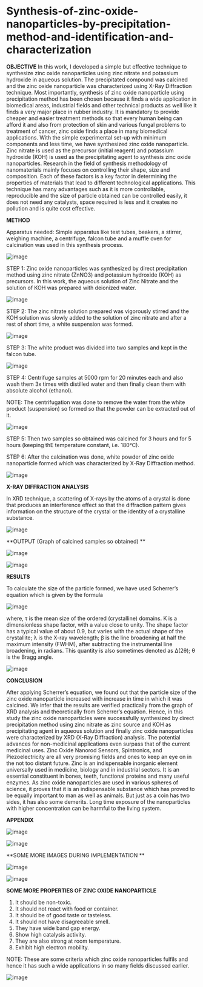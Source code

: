 # Synthesis-of-zinc-oxide-nanoparticles-by-precipitation-method-and-identification-and-characterization

**OBJECTIVE**
In this work, I developed a simple but effective technique to synthesize zinc oxide nanoparticles using zinc nitrate and potassium hydroxide in aqueous solution. The precipitated compound was calcined and the zinc oxide nanoparticle was characterized using X-Ray Diffraction technique. Most importantly, synthesis of zinc oxide nanoparticle using precipitation method has been chosen because it finds a wide application in biomedical areas, industrial fields and other technical products as well like it finds a very major place in rubber industry. It is mandatory to provide cheaper and easier treatment methods so that every human being can afford it and also from protection of skin and various fungal problems to treatment of cancer, zinc oxide finds a place in many biomedical applications. With the simple experimental set-up with minimum components and less time, we have synthesized zinc oxide nanoparticle. Zinc nitrate is used as the precursor (initial reagent) and potassium hydroxide (KOH) is used as the precipitating agent to synthesis zinc oxide nanoparticles. Research in the field of synthesis methodology of nanomaterials mainly focuses on controlling their shape, size and composition. Each of these factors is a key factor in determining the properties of materials that lead to different technological applications. This technique has many advantages such as it is more controllable, reproducible and the size of particle obtained can be controlled easily, it does not need any catalysts, space required is less and it creates no pollution and is quite cost effective.

**METHOD**

Apparatus needed: Simple apparatus like test tubes, beakers, a stirrer, weighing machine, a centrifuge, falcon tube and a muffle oven for calcination was 
used in this synthesis process. 

![image](https://user-images.githubusercontent.com/87383888/125508770-31c34767-d690-4e62-9bdd-594ef3b93e4b.png) 

STEP 1: Zinc oxide nanoparticles was synthesized by direct precipitation method using zinc nitrate (ZnNO3) and potassium hydroxide (KOH) as precursors. In this work, the aqueous 
solution of Zinc Nitrate and the solution of KOH was prepared with deionized water. 

![image](https://user-images.githubusercontent.com/87383888/125508856-04a85d9a-7d1f-4941-b0ad-befa9fb6dfb8.png)

STEP 2: The zinc nitrate solution prepared was vigorously stirred and the KOH solution was slowly added to the solution of zinc nitrate and after a rest of short time, a white 
suspension was formed. 

![image](https://user-images.githubusercontent.com/87383888/125508887-75346a59-7fd2-406f-a89d-a0fca195d47e.png)

STEP 3: The white product was divided into two samples and kept in the falcon tube. 

![image](https://user-images.githubusercontent.com/87383888/125508920-3cdc13fd-545e-4cb0-8adb-42007c3c3b69.png)

STEP 4: Centrifuge samples at 5000 rpm for 20 minutes each and also wash them 3x times with distilled water and then finally clean them with absolute alcohol (ethanol). 

NOTE: The centrifugation was done to remove the water from the white product (suspension) so formed so that the powder can be extracted out of it. 

![image](https://user-images.githubusercontent.com/87383888/125508957-0509052a-6a8a-4140-97a8-8af0dd530a29.png)

STEP 5: Then two samples so obtained was calcined for 3 hours and for 5 hours (keeping thE temperature constant, i.e. 180°C). 

STEP 6: After the calcination was done, white powder of zinc oxide nanoparticle formed which was characterized by X-Ray Diffraction method.

![image](https://user-images.githubusercontent.com/87383888/125509021-09df28ac-83e9-4813-81e2-517d27ca07d1.png)

**X-RAY DIFFRACTION ANALYSIS**

In XRD technique, a scattering of X-rays by the atoms of a crystal is done that produces an interference effect so that the diffraction pattern gives information on the structure of the crystal or the identity of a crystalline substance.

![image](https://user-images.githubusercontent.com/87383888/125509160-497492da-016a-4c1d-84e5-033f02d65092.png)

**OUTPUT (Graph of calcined samples so obtained) **

![image](https://user-images.githubusercontent.com/87383888/125509230-44a5b41f-7089-4661-afb5-9a8ed6dba565.png)

![image](https://user-images.githubusercontent.com/87383888/125509291-9afb7564-9265-4946-8cf6-f918fb334c58.png)


**RESULTS**

To calculate the size of the particle formed, we have used Scherrer’s equation which is given by the formula 

![image](https://user-images.githubusercontent.com/87383888/125509424-1d2c823a-5e8b-4d0f-86c1-7cf33b78184a.png)

where, 
τ is the mean size of the ordered (crystalline) domains.
K is a dimensionless shape factor, with a value close to unity. The shape factor has a typical value of about 0.9, but varies with the actual shape of the crystallite; 
λ is the X-ray wavelength; 
β is the line broadening at half the maximum intensity (FWHM), after subtracting the instrumental line broadening, in radians. This quantity is also sometimes denoted as ∆(2θ); 
θ is the Bragg angle.

![image](https://user-images.githubusercontent.com/87383888/125509524-b938eb9d-929b-4a96-a827-a902c38b827f.png)

**CONCLUSION**

After applying Scherrer’s equation, we found out that the particle size of the zinc oxide nanoparticle increased with increase in time in which it was calcined. We infer that the results are verified practically from the graph of XRD analysis and theoretically from Scherrer’s equation. Hence, in this study the zinc oxide nanoparticles were successfully synthesized by direct precipitation method using zinc nitrate as zinc source and KOH as precipitating agent in aqueous solution and finally zinc oxide nanoparticles were characterized by XRD (X-Ray Diffraction) analysis. The potential advances for non-medicinal applications even surpass that of the current medicinal uses. Zinc Oxide Nanorod Sensors, Spintronics, and Piezoelectricity are all very promising fields and ones to keep an eye on in the not too distant future. Zinc is an indispensable inorganic element universally used in medicine, biology and in industrial sectors. It is an essential constituent in bones, teeth, functional proteins and many useful enzymes. As zinc oxide nanoparticles are used in various spheres of science, it proves that it is an indispensable substance which has proved to be equally important to man as well as animals. But just as a coin has two sides, it has also some demerits. Long time exposure of the nanoparticles with higher concentration can be harmful to the living system.

**APPENDIX**

![image](https://user-images.githubusercontent.com/87383888/125509787-e039dac7-ca46-4d06-9a19-f00e63362a56.png)

![image](https://user-images.githubusercontent.com/87383888/125509860-46c34719-c266-4a9c-a274-61e3410f27c3.png)

**SOME MORE IMAGES DURING IMPLEMENTATION **

![image](https://user-images.githubusercontent.com/87383888/125509985-066aa091-e11a-437c-adc0-65bb7036c16f.png)

![image](https://user-images.githubusercontent.com/87383888/125510007-158c62c5-e900-4e00-82e0-59a300c55ece.png)

**SOME MORE PROPERTIES OF ZINC OXIDE NANOPARTICLE**

1. It should be non-toxic. 
2. It should not react with food or container. 
3. It should be of good taste or tasteless. 
4. It should not have disagreeable smell.
5. They have wide band gap energy. 
6. Show high catalysis activity. 
7. They are also strong at room temperature. 
8. Exhibit high electron mobility. 

NOTE: These are some criteria which zinc oxide nanoparticles fulfils and hence it has such a wide applications in so many fields discussed earlier.

![image](https://user-images.githubusercontent.com/87383888/125510114-fc4ada50-a660-4c41-be3c-c86f5ff5ad02.png)
